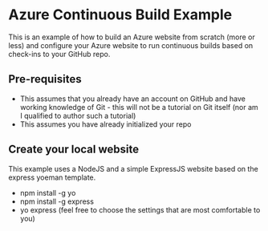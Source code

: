 # Azure Continuous Build Example
This is an example of how to build an Azure website from scratch (more or less) and configure your Azure website to run continuous builds
based on check-ins to your GitHub repo.

## Pre-requisites
* This assumes that you already have an account on GitHub and have working knowledge of Git - this will not be a tutorial on Git itself (nor am I qualified to author such a tutorial)
* This assumes you have already initialized your repo

## Create your local website
This example uses a NodeJS and a simple ExpressJS website based on the express yoeman template.
* npm install -g yo
* npm install -g express
* yo express (feel free to choose the settings that are most comfortable to you)

    

